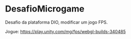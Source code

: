 # DesafioMicrogame
 Desafio da plataforma DIO, modificar um jogo FPS.

Jogue:
https://play.unity.com/mg/fps/webgl-builds-340485